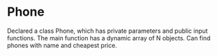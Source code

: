 # Phone
Declared a class Phone, which has private parameters and public input functions. The main function has a dynamic array of N objects. Can find phones with name and cheapest price.
